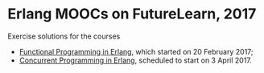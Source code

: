 # Erlang MOOCs on FutureLearn, 2017

Exercise solutions for the courses

* [Functional Programming in Erlang](https://www.futurelearn.com/courses/functional-programming-erlang), which started on 20 February 2017;
* [Concurrent Programming in Erlang](https://www.futurelearn.com/courses/concurrent-programming-erlang), scheduled to start on 3 April 2017.


